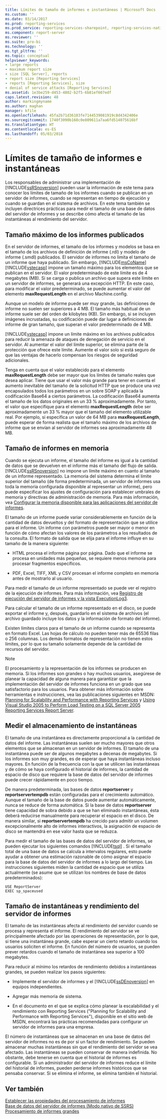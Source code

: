 ```yaml
---
title: Límites de tamaño de informes e instantáneas | Microsoft Docs
ms.custom: ''
ms.date: 03/14/2017
ms.prod: reporting-services
ms.prod_service: reporting-services-sharepoint, reporting-services-native
ms.component: report-server
ms.reviewer: ''
ms.suite: pro-bi
ms.technology: ''
ms.tgt_pltfrm: ''
ms.topic: conceptual
helpviewer_keywords:
- large reports
- maximum report size
- size [SQL Server], reports
- report size [Reporting Services]
- reports [Reporting Services], size
- denial of service attacks [Reporting Services]
ms.assetid: 1e3be259-d453-4802-b2f5-6b81ef607edf
caps.latest.revision: 48
author: markingmyname
ms.author: maghan
manager: kfile
ms.openlocfilehash: 45fa2b71d36103fe7144539081919c8d4342406e
ms.sourcegitcommit: 1740f3090b168c0e809611a7aa6fd514075616bf
ms.translationtype: HT
ms.contentlocale: es-ES
ms.lasthandoff: 05/03/2018
---
```

# <a name="report-and-snapshot-size-limits"></a>Límites de tamaño de informes e instantáneas
  Los responsables de administrar una implementación de [!INCLUDE[ssRSnoversion](../../includes/ssrsnoversion-md.md)] pueden usar la información de este tema para conocer los límites de tamaño de los informes cuando se publican en un servidor de informes, cuando se representan en tiempo de ejecución y cuando se guardan en el sistema de archivos. En este tema también se incluyen directrices prácticas para medir el tamaño de una base de datos del servidor de informes y se describe cómo afecta el tamaño de las instantáneas al rendimiento del servidor.  
  
## <a name="maximum-size-for-published-reports"></a>Tamaño máximo de los informes publicados  
 En el servidor de informes, el tamaño de los informes y modelos se basa en el tamaño de los archivos de definición de informe (.rdl) y modelo de informe (.smdl) publicados. El servidor de informes no limita el tamaño de un informe que haya publicado. Sin embargo, [!INCLUDE[msCoName](../../includes/msconame-md.md)] [!INCLUDE[vstecasp](../../includes/vstecasp-md.md)] impone un tamaño máximo para los elementos que se publican en el servidor. El valor predeterminado de este límite es de 4 megabytes (MB). Si se carga o publica un archivo que supera este límite en un servidor de informes, se generará una excepción HTTP. En este caso, para modificar el valor predeterminado, se puede aumentar el valor del elemento **maxRequestLength** en el archivo Machine.config.  
  
 Aunque un modelo de informe puede ser muy grande, las definiciones de informe no suelen ser superiores a 4 MB. El tamaño más habitual de un informe suele ser del orden de kilobytes (KB). Sin embargo, si se incluyen imágenes incrustadas, su codificación puede dar lugar a definiciones de informe de gran tamaño, que superan el valor predeterminado de 4 MB.  
  
 [!INCLUDE[vstecasp](../../includes/vstecasp-md.md)] impone un límite máximo en los archivos publicados para reducir la amenaza de ataques de denegación de servicio en el servidor. Al aumentar el valor del límite superior, se elimina parte de la protección que ofrece este límite. Aumente el valor solo si está seguro de que las ventajas de hacerlo compensan los riesgos de seguridad adicionales.  
  
 Tenga en cuenta que el valor establecido para el elemento **maxRequestLength** debe ser mayor que los límites de tamaño reales que desea aplicar. Tiene que usar el valor más grande para tener en cuenta el aumento inevitable del tamaño de la solicitud HTTP que se produce una vez encapsulados todos los parámetros en un sobre SOAP y aplicada la codificación Base64 a ciertos parámetros. La codificación Base64 aumenta el tamaño de los datos originales en un 33 % aproximadamente. Por tanto, el valor que especifique para el elemento **maxRequestLength** debe ser aproximadamente un 33 % mayor que el tamaño del elemento utilizable real. Por ejemplo, si especifica un valor de 64 MB para **maxRequestLength**, puede esperar de forma realista que el tamaño máximo de los archivos de informe que se envían al servidor de informes sea aproximadamente 48 MB.  
  
## <a name="report-size-in-memory"></a>Tamaño de informes en memoria  
 Cuando se ejecuta un informe, el tamaño del informe es igual a la cantidad de datos que se devuelven en el informe más el tamaño del flujo de salida. [!INCLUDE[ssRSnoversion](../../includes/ssrsnoversion-md.md)] no impone un límite máximo en cuanto al tamaño de un informe representado. La memoria del sistema determina el límite superior del tamaño (de forma predeterminada, un servidor de informes usa toda la memoria configurada disponible al representar un informe), pero puede especificar los ajustes de configuración para establecer umbrales de memoria y directivas de administración de memoria. Para más información, vea [Configurar la memoria disponible para las aplicaciones del servidor de informes](../../reporting-services/report-server/configure-available-memory-for-report-server-applications.md).  
  
 El tamaño de un informe puede variar considerablemente en función de la cantidad de datos devueltos y del formato de representación que se utilice para el informe. Un informe con parámetros puede ser mayor o menor en función de cómo afectan los valores de los parámetros a los resultados de la consulta. El formato de salida que se elija para el informe influye en su tamaño de la manera siguiente:  
  
-   HTML procesa el informe página por página. Dado que el informe se procesa en unidades más pequeñas, se requiere menos memoria para procesar fragmentos específicos.  
  
-   PDF, Excel, TIFF, XML y CSV procesan el informe completo en memoria antes de mostrarlo al usuario.  
  
 Para medir el tamaño de un informe representado se puede ver el registro de la ejecución de informes. Para más información, vea [Registro de ejecución del servidor de informes y la vista ExecutionLog3](../../reporting-services/report-server/report-server-executionlog-and-the-executionlog3-view.md).  
  
 Para calcular el tamaño de un informe representado en el disco, se puede exportar el informe y, después, guardarlo en el sistema de archivos (el archivo guardado incluye los datos y la información de formato del informe).  
  
 Existen límites claros para el tamaño de un informe cuando se representa en formato Excel. Las hojas de cálculo no pueden tener más de 65536 filas o 256 columnas. Los demás formatos de representación no tienen estos límites, por lo que su tamaño solamente depende de la cantidad de recursos del servidor.  
  
> [!NOTE]  
>  El procesamiento y la representación de los informes se producen en memoria. Si los informes son grandes o hay muchos usuarios, asegúrese de planear la capacidad de alguna manera para garantizar que la implementación del servidor de informes funciona en un grado que sea satisfactorio para los usuarios. Para obtener más información sobre herramientas e instrucciones, vea las publicaciones siguientes en MSDN: [Planning for Scalability and Performance with Reporting Services](http://go.microsoft.com/fwlink/?LinkID=70650) y [Using Visual Studio 2005 to Perform Load Testing on a SQL Server 2005 Reporting Services Report Server](http://go.microsoft.com/fwlink/?LinkID=77519).  
  
## <a name="measuring-snapshot-storage"></a>Medir el almacenamiento de instantáneas  
 El tamaño de una instantánea es directamente proporcional a la cantidad de datos del informe. Las instantáneas suelen ser mucho mayores que otros elementos que se almacenan en un servidor de informes. El tamaño de una instantánea puede ser de algunos megabytes a decenas de megabytes. Si los informes son muy grandes, es de esperar que haya instantáneas incluso mayores. En función de la frecuencia con la que se utilicen las instantáneas y de cómo se haya configurado el historial de informes, la cantidad de espacio de disco que requiere la base de datos del servidor de informes puede crecer rápidamente en poco tiempo.  
  
 De manera predeterminada, las bases de datos **reportserver** y **reportservertempdb** están configuradas para el crecimiento automático. Aunque el tamaño de la base de datos puede aumentar automáticamente, nunca se reduce de forma automática. Si la base de datos **reportserver** tiene capacidad de sobra debido a que se han eliminado instantáneas, ésta deberá reducirse manualmente para recuperar el espacio en el disco. De manera similar, si **reportservertempdb** ha crecido para admitir un volumen excepcionalmente alto de informes interactivos, la asignación de espacio de disco se mantendrá en ese valor hasta que se reduzca.  
  
 Para medir el tamaño de las bases de datos del servidor de informes, se pueden ejecutar los siguientes comandos [!INCLUDE[tsql](../../includes/tsql-md.md)] . Si el tamaño total de una base de datos se calcula a intervalos regulares, esto puede ayudar a obtener una estimación razonable de cómo asignar el espacio para la base de datos del servidor de informes a lo largo del tiempo. Las instrucciones siguientes miden la cantidad de espacio que se utiliza actualmente (se asume que se utilizan los nombres de base de datos predeterminados):  
  
```  
USE ReportServer  
EXEC sp_spaceused  
```  
  
## <a name="snapshot-size-and-report-server-performance"></a>Tamaño de instantáneas y rendimiento del servidor de informes  
 El tamaño de las instantáneas afecta al rendimiento del servidor cuando se procesa y representa el informe. El rendimiento del servidor se ve principalmente afectado por las operaciones de representación, por lo que, si tiene una instantánea grande, cabe esperar un cierto retardo cuando los usuarios soliciten el informe. En función del número de usuarios, se pueden prever retardos cuando el tamaño de instantánea sea superior a 100 megabytes.  
  
 Para reducir al mínimo los retardos de rendimiento debidos a instantáneas grandes, se pueden realizar los pasos siguientes:  
  
-   Implemente el servidor de informes y el [!INCLUDE[ssDEnoversion](../../includes/ssdenoversion-md.md)] en equipos independientes.  
  
-   Agregar más memoria de sistema.  
  
-   En el documento en el que se explica cómo planear la escalabilidad y el rendimiento con Reporting Services ("Planning for Scalability and Performance with Reporting Services"), disponible en el sitio web de MSDN, encontrará las prácticas recomendadas para configurar un servidor de informes para una empresa.  
  
 El número de instantáneas que se almacenan en una base de datos del servidor de informes no es de por sí un factor de rendimiento. Se pueden almacenar muchas instantáneas sin que el rendimiento del servidor se vea afectado. Las instantáneas se pueden conservar de manera indefinida. No obstante, debe tenerse en cuenta que el historial de informes es configurable. Si un administrador del servidor de informes reduce el límite del historial de informes, pueden perderse informes históricos que se pensaba conservar. Si se elimina el informe, se elimina también el historial.  
  
## <a name="see-also"></a>Ver también  
 [Establecer las propiedades del procesamiento de informes](../../reporting-services/report-server/set-report-processing-properties.md)   
 [Base de datos del servidor de informes &#40;Modo nativo de SSRS&#41;](../../reporting-services/report-server/report-server-database-ssrs-native-mode.md)   
 [Procesamiento de informes grandes](../../reporting-services/report-server/process-large-reports.md)  
  
  
